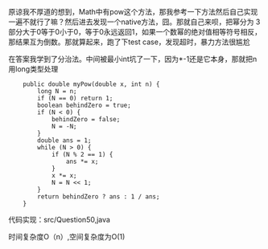 原谅我不厚道的想到，Math中有pow这个方法，那我参考一下方法然后自己实现一遍不就行了嘛？然后进去发现一个native方法，囧。那就自己来呗，把幂分为
3部分大于0等于0小于0，等于0永远返回1，如果一个数幂的绝对值相等符号相反，那结果互为倒数。那就算起来，跑了下test case，发现超时，暴力方法很尴尬

在答案我学到了分治法。中间被最小int坑了一下，因为*-1还是它本身，那就把n用long类型处理
~~~
    public double myPow(double x, int n) {
        long N = n;
        if (N == 0) return 1;
        boolean behindZero = true;
        if (N < 0) {
            behindZero = false;
            N = -N;
        }
        double ans = 1;
        while (N > 0) {
            if (N % 2 == 1) {
                ans *= x;
            }
            x *= x;
            N = N << 1;
        }
        return behindZero ? ans : 1 / ans;
    }
~~~

代码实现：src/Question50,java

时间复杂度O（n）,空间复杂度为O(1)